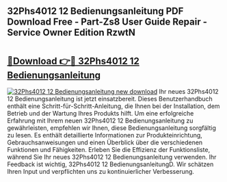 ## 32Phs4012 12 Bedienungsanleitung PDF Download Free - Part-Zs8 User Guide Repair - Service Owner Edition RzwtN

# <h2><a href="http://df46og.blite.top/?on=32Phs4012+12+Bedienungsanleitung">🔗Download 👉🔴 32Phs4012 12 Bedienungsanleitung</a></h2>

[![32Phs4012 12 Bedienungsanleitung new download](https://i.imgur.com/lujVjoI.png)](http://df46og.blite.top/?on=32Phs4012+12+Bedienungsanleitung)
Ihr neues 32Phs4012 12 Bedienungsanleitung ist jetzt einsatzbereit. Dieses Benutzerhandbuch enthält eine Schritt-für-Schritt-Anleitung, die Ihnen bei der Installation, dem Betrieb und der Wartung Ihres Produkts hilft. Um eine erfolgreiche Erfahrung mit Ihrem neuen 32Phs4012 12 Bedienungsanleitung zu gewährleisten, empfehlen wir Ihnen, diese Bedienungsanleitung sorgfältig zu lesen. Es enthält detaillierte Informationen zur Produkteinrichtung, Gebrauchsanweisungen und einen Überblick über die verschiedenen Funktionen und Fähigkeiten. Erleben Sie die Effizienz der Funktionsliste, während Sie Ihr neues 32Phs4012 12 Bedienungsanleitung verwenden. Ihr Feedback ist wichtig, 32Phs4012 12 BedienungsanleitungD. Wir schätzen Ihren Input und verpflichten uns zu kontinuierlicher Verbesserung.
